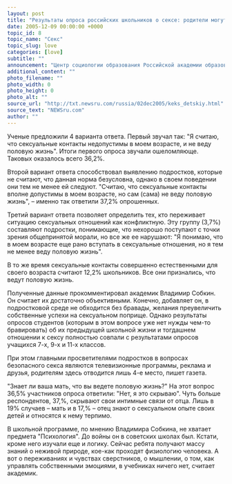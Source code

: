 ```yaml
---
layout: post
title: "Результаты опроса российских школьников о сексе: родители могут быть шокированы"
date: 2005-12-09 00:00:00 +0000
topic_id: 8
topic_name: "Секс"
topic_slug: love
categories: [love]
subtitle: ""
announcement: "Центр социологии образования Российской академии образования, провел опрос 3 тысяч учащихся 7-х, 9-х и 11-х классов. \"Как вы относитесь к допустимости сексуальных контактов в вашем возрасте?\" – пытались выяснить ученые у детей, пишет \"Независимая газета\"."
additional_content: ""
photo_filename: ""
photo_width: 0
photo_height: 0
photo_alt: ""
source_url: "http://txt.newsru.com/russia/02dec2005/keks_detskiy.html"
source_text: "NEWSru.com"
author: ""
---
```

Ученые предложили 4 варианта ответа. Первый звучал так: "Я считаю, что сексуальные контакты недопустимы в моем возрасте, и не веду половую жизнь". Итоги первого опроса звучали ошеломляюще. Таковых оказалось всего 36,2%.

Второй вариант ответа способствовал выявлению подростков, которые не считают, что данная норма безусловна, однако в своем поведении они тем не менее ей следуют. "Считаю, что сексуальные контакты вполне допустимы в моем возрасте, но сам (сама) не веду половую жизнь", – именно так ответили 37,2% опрошенных.

Третий вариант ответа позволяет определить тех, кто переживает ситуацию сексуальных отношений как конфликтную. Эту группу (3,7%) составляют подростки, понимающие, что нехорошо поступают с точки зрения общепринятой морали, но все же ее нарушают: "Я понимаю, что в моем возрасте еще рано вступать в сексуальные отношения, но я тем не менее веду половую жизнь".

В то же время сексуальные контакты совершенно естественными для своего возраста считают 12,2% школьников. Все они признались, что ведут половую жизнь.

Полученные данные прокомментировал академик Владимир Собкин. Он считает их достаточно объективными. Конечно, добавляет он, в подростковой среде не обходится без бравады, желания преувеличить собственные успехи на сексуальном поприще. Однако результаты опросов студентов (которым в этом вопросе уже нет нужды чем-то бравировать) об их предыдущей школьной жизни и тогдашнем отношении к сексу полностью совпали с результатами опросов учащихся 7-х, 9-х и 11-х классов.

При этом главными просветителями подростков в вопросах безопасного секса являются телевизионные программы, реклама и друзья, родителям здесь отводится лишь 4-е место, пишет газета.

"Знает ли ваша мать, что вы ведете половую жизнь?" На этот вопрос 36,5% участников опроса ответили: "Нет, я это скрываю". Чуть больше респондентов, 37,%, скрывают свои интимные связи от отца. Лишь в 19% случаев – мать и в 17,% – отец знают о сексуальном опыте своих детей и относятся к нему терпимо.

В школьной программе, по мнению Владимира Собкина, не хватает предмета "Психология". До войны он в советских школах был. Кстати, кроме него изучали еще и логику. Сейчас ребята получают массу знаний о неживой природе, кое-как проходят физиологию человека. А вот о переживаниях и чувствах сверстников, о мышлении, о том, как управлять собственными эмоциями, в учебниках ничего нет, считает академик.
